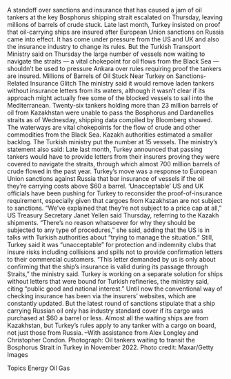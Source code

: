 A standoff over sanctions and insurance that has caused a jam of oil tankers at the key Bosphorus shipping strait escalated on Thursday, leaving millions of barrels of crude stuck.
Late last month, Turkey insisted on proof that oil-carrying ships are insured after European Union sanctions on Russia came into effect. It has come under pressure from the US and UK and also the insurance industry to change its rules.
But the Turkish Transport Ministry said on Thursday the large number of vessels now waiting to navigate the straits — a vital chokepoint for oil flows from the Black Sea — shouldn’t be used to pressure Ankara over rules requiring proof the tankers are insured.
Millions of Barrels of Oil Stuck Near Turkey on Sanctions-Related Insurance Glitch
The ministry said it would remove laden tankers without insurance letters from its waters, although it wasn’t clear if its approach might actually free some of the blocked vessels to sail into the Mediterranean.
Twenty-six tankers holding more than 23 million barrels of oil from Kazakhstan were unable to pass the Bosphorus and Dardanelles straits as of Wednesday, shipping data compiled by Bloomberg showed. The waterways are vital chokepoints for the flow of crude and other commodities from the Black Sea. Kazakh authorities estimated a smaller backlog. The Turkish ministry put the number at 15 vessels.
The ministry’s statement also said:
Late last month, Turkey announced that passing tankers would have to provide letters from their insurers proving they were covered to navigate the straits, through which almost 700 million barrels of crude flowed in the past year. Turkey’s move was a response to European Union sanctions against Russia that bar insurance of vessels if the oil they’re carrying costs above $60 a barrel.
‘Unacceptable’
US and UK officials have been pushing for Turkey to reconsider the proof-of-insurance requirement, especially given that cargoes from Kazakhstan are not subject to sanctions.
“We’ve explained that they’re not subject to a price cap at all,” US Treasury Secretary Janet Yellen said Thursday, referring to the Kazakh shipments. “There’s no reason whatsoever for why they should be subjected to any type of procedures,” she said, adding that the US is in talks with Turkish authorities about “trying to manage the situation.”
Still, Turkey said it was “unacceptable” for protection and indemnity clubs that insure risks including collisions and spills not to provide confirmation letters to their commercial customers.
“This letter demanded by us is only about confirming that the ship’s insurance is valid during its passage through Straits,” the ministry said.
Turkey is working on a separate solution for ships without letters that were bound for Turkish refineries, the ministry said, citing “public good and national interest.”
Until now the conventional way of checking insurance has been via the insurers’ websites, which are constantly updated.
But the latest round of sanctions stipulate that a ship carrying Russian oil only has industry standard cover if its cargo was purchased at $60 a barrel or less.
Almost all the waiting ships are from Kazakhstan, but Turkey’s rules apply to any tanker with a cargo on board, not just those from Russia.
–With assistance from Alex Longley and Christopher Condon.
Photograph: Oil tankers waiting to transit the Bosphorus Strait in Turkey in November 2022. Photo credit: Maxar/Getty Images

Topics
Energy
Oil Gas
